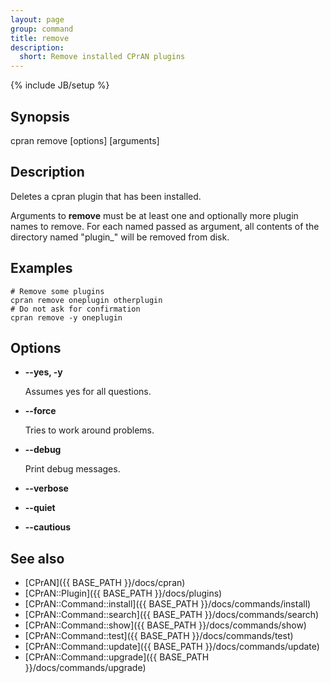```yaml
---
layout: page
group: command
title: remove
description:
  short: Remove installed CPrAN plugins
---
```

{% include JB/setup %}

## Synopsis

cpran remove \[options\] \[arguments\]

## Description

Deletes a cpran plugin that has been installed.

Arguments to **remove** must be at least one and optionally more plugin names to
remove. For each named passed as argument, all contents of the directory named
"plugin\_<name>" will be removed from disk.

## Examples

    # Remove some plugins
    cpran remove oneplugin otherplugin
    # Do not ask for confirmation
    cpran remove -y oneplugin

## Options

- **--yes, -y**

    Assumes yes for all questions.

- **--force**

    Tries to work around problems.

- **--debug**

    Print debug messages.

- **--verbose**
- **--quiet**
- **--cautious**

## See also

* [CPrAN]({{ BASE_PATH }}/docs/cpran)
* [CPrAN::Plugin]({{ BASE_PATH }}/docs/plugins)
* [CPrAN::Command::install]({{ BASE_PATH }}/docs/commands/install)
* [CPrAN::Command::search]({{ BASE_PATH }}/docs/commands/search)
* [CPrAN::Command::show]({{ BASE_PATH }}/docs/commands/show)
* [CPrAN::Command::test]({{ BASE_PATH }}/docs/commands/test)
* [CPrAN::Command::update]({{ BASE_PATH }}/docs/commands/update)
* [CPrAN::Command::upgrade]({{ BASE_PATH }}/docs/commands/upgrade)
